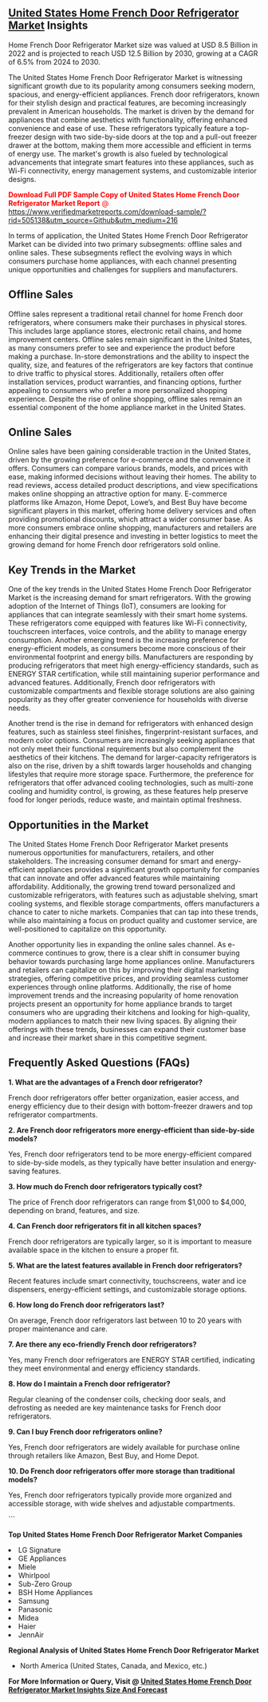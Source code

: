 <h2><a href="https://www.verifiedmarketreports.com/download-sample/?rid=505138&amp;utm_source=Github&amp;utm_medium=216" target="_blank">United States Home French Door Refrigerator Market</a> Insights</h2><p>Home French Door Refrigerator Market size was valued at USD 8.5 Billion in 2022 and is projected to reach USD 12.5 Billion by 2030, growing at a CAGR of 6.5% from 2024 to 2030.</p><p><p>The United States Home French Door Refrigerator Market is witnessing significant growth due to its popularity among consumers seeking modern, spacious, and energy-efficient appliances. French door refrigerators, known for their stylish design and practical features, are becoming increasingly prevalent in American households. The market is driven by the demand for appliances that combine aesthetics with functionality, offering enhanced convenience and ease of use. These refrigerators typically feature a top-freezer design with two side-by-side doors at the top and a pull-out freezer drawer at the bottom, making them more accessible and efficient in terms of energy use. The market's growth is also fueled by technological advancements that integrate smart features into these appliances, such as Wi-Fi connectivity, energy management systems, and customizable interior designs. <p><span class=""><span style="color: #ff0000;"><strong>Download Full PDF Sample Copy of United States Home French Door Refrigerator Market Report</strong> @ </span><a href="https://www.verifiedmarketreports.com/download-sample/?rid=505138&amp;utm_source=Github&amp;utm_medium=216" target="_blank">https://www.verifiedmarketreports.com/download-sample/?rid=505138&amp;utm_source=Github&amp;utm_medium=216</a></span></p></p><p>In terms of application, the United States Home French Door Refrigerator Market can be divided into two primary subsegments: offline sales and online sales. These subsegments reflect the evolving ways in which consumers purchase home appliances, with each channel presenting unique opportunities and challenges for suppliers and manufacturers.</p><h2>Offline Sales</h2><p>Offline sales represent a traditional retail channel for home French door refrigerators, where consumers make their purchases in physical stores. This includes large appliance stores, electronic retail chains, and home improvement centers. Offline sales remain significant in the United States, as many consumers prefer to see and experience the product before making a purchase. In-store demonstrations and the ability to inspect the quality, size, and features of the refrigerators are key factors that continue to drive traffic to physical stores. Additionally, retailers often offer installation services, product warranties, and financing options, further appealing to consumers who prefer a more personalized shopping experience. Despite the rise of online shopping, offline sales remain an essential component of the home appliance market in the United States.</p><h2>Online Sales</h2><p>Online sales have been gaining considerable traction in the United States, driven by the growing preference for e-commerce and the convenience it offers. Consumers can compare various brands, models, and prices with ease, making informed decisions without leaving their homes. The ability to read reviews, access detailed product descriptions, and view specifications makes online shopping an attractive option for many. E-commerce platforms like Amazon, Home Depot, Lowe’s, and Best Buy have become significant players in this market, offering home delivery services and often providing promotional discounts, which attract a wider consumer base. As more consumers embrace online shopping, manufacturers and retailers are enhancing their digital presence and investing in better logistics to meet the growing demand for home French door refrigerators sold online.</p><h2>Key Trends in the Market</h2><p>One of the key trends in the United States Home French Door Refrigerator Market is the increasing demand for smart refrigerators. With the growing adoption of the Internet of Things (IoT), consumers are looking for appliances that can integrate seamlessly with their smart home systems. These refrigerators come equipped with features like Wi-Fi connectivity, touchscreen interfaces, voice controls, and the ability to manage energy consumption. Another emerging trend is the increasing preference for energy-efficient models, as consumers become more conscious of their environmental footprint and energy bills. Manufacturers are responding by producing refrigerators that meet high energy-efficiency standards, such as ENERGY STAR certification, while still maintaining superior performance and advanced features. Additionally, French door refrigerators with customizable compartments and flexible storage solutions are also gaining popularity as they offer greater convenience for households with diverse needs.</p><p>Another trend is the rise in demand for refrigerators with enhanced design features, such as stainless steel finishes, fingerprint-resistant surfaces, and modern color options. Consumers are increasingly seeking appliances that not only meet their functional requirements but also complement the aesthetics of their kitchens. The demand for larger-capacity refrigerators is also on the rise, driven by a shift towards larger households and changing lifestyles that require more storage space. Furthermore, the preference for refrigerators that offer advanced cooling technologies, such as multi-zone cooling and humidity control, is growing, as these features help preserve food for longer periods, reduce waste, and maintain optimal freshness.</p><h2>Opportunities in the Market</h2><p>The United States Home French Door Refrigerator Market presents numerous opportunities for manufacturers, retailers, and other stakeholders. The increasing consumer demand for smart and energy-efficient appliances provides a significant growth opportunity for companies that can innovate and offer advanced features while maintaining affordability. Additionally, the growing trend toward personalized and customizable refrigerators, with features such as adjustable shelving, smart cooling systems, and flexible storage compartments, offers manufacturers a chance to cater to niche markets. Companies that can tap into these trends, while also maintaining a focus on product quality and customer service, are well-positioned to capitalize on this opportunity.</p><p>Another opportunity lies in expanding the online sales channel. As e-commerce continues to grow, there is a clear shift in consumer buying behavior towards purchasing large home appliances online. Manufacturers and retailers can capitalize on this by improving their digital marketing strategies, offering competitive prices, and providing seamless customer experiences through online platforms. Additionally, the rise of home improvement trends and the increasing popularity of home renovation projects present an opportunity for home appliance brands to target consumers who are upgrading their kitchens and looking for high-quality, modern appliances to match their new living spaces. By aligning their offerings with these trends, businesses can expand their customer base and increase their market share in this competitive segment.</p><h2>Frequently Asked Questions (FAQs)</h2><p><strong>1. What are the advantages of a French door refrigerator?</strong></p><p>French door refrigerators offer better organization, easier access, and energy efficiency due to their design with bottom-freezer drawers and top refrigerator compartments.</p><p><strong>2. Are French door refrigerators more energy-efficient than side-by-side models?</strong></p><p>Yes, French door refrigerators tend to be more energy-efficient compared to side-by-side models, as they typically have better insulation and energy-saving features.</p><p><strong>3. How much do French door refrigerators typically cost?</strong></p><p>The price of French door refrigerators can range from $1,000 to $4,000, depending on brand, features, and size.</p><p><strong>4. Can French door refrigerators fit in all kitchen spaces?</strong></p><p>French door refrigerators are typically larger, so it is important to measure available space in the kitchen to ensure a proper fit.</p><p><strong>5. What are the latest features available in French door refrigerators?</strong></p><p>Recent features include smart connectivity, touchscreens, water and ice dispensers, energy-efficient settings, and customizable storage options.</p><p><strong>6. How long do French door refrigerators last?</strong></p><p>On average, French door refrigerators last between 10 to 20 years with proper maintenance and care.</p><p><strong>7. Are there any eco-friendly French door refrigerators?</strong></p><p>Yes, many French door refrigerators are ENERGY STAR certified, indicating they meet environmental and energy efficiency standards.</p><p><strong>8. How do I maintain a French door refrigerator?</strong></p><p>Regular cleaning of the condenser coils, checking door seals, and defrosting as needed are key maintenance tasks for French door refrigerators.</p><p><strong>9. Can I buy French door refrigerators online?</strong></p><p>Yes, French door refrigerators are widely available for purchase online through retailers like Amazon, Best Buy, and Home Depot.</p><p><strong>10. Do French door refrigerators offer more storage than traditional models?</strong></p><p>Yes, French door refrigerators typically provide more organized and accessible storage, with wide shelves and adjustable compartments.</p>```</p><p><strong>Top United States Home French Door Refrigerator Market Companies</strong></p><div data-test-id=""><p><li>LG Signature</li><li> GE Appliances</li><li> Miele</li><li> Whirlpool</li><li> Sub-Zero Group</li><li> BSH Home Appliances</li><li> Samsung</li><li> Panasonic</li><li> Midea</li><li> Haier</li><li> JennAir</li></p><div><strong>Regional Analysis of&nbsp;United States Home French Door Refrigerator Market</strong></div><ul><li dir="ltr"><p dir="ltr">North America&nbsp;(United States, Canada, and Mexico, etc.)</p></li></ul><p><strong>For More Information or Query, Visit @&nbsp;</strong><strong><a href="https://www.verifiedmarketreports.com/product/home-french-door-refrigerator-market/?utm_source=Github&amp;utm_medium=216" target="_blank">United States Home French Door Refrigerator Market Insights Size And Forecast</a></strong></p></div>

